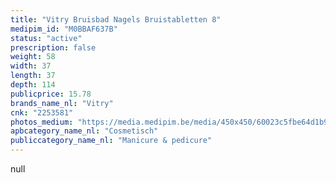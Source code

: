 ```yaml
---
title: "Vitry Bruisbad Nagels Bruistabletten 8"
medipim_id: "M0BBAF637B"
status: "active"
prescription: false
weight: 58
width: 37
length: 37
depth: 114
publicprice: 15.78
brands_name_nl: "Vitry"
cnk: "2253581"
photos_medium: "https://media.medipim.be/media/450x450/60023c5fbe64d1b91637c244ecafe65ec637d997.jpg"
apbcategory_name_nl: "Cosmetisch"
publiccategory_name_nl: "Manicure & pedicure"
---
```

null
